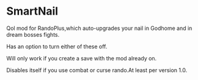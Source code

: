 # SmartNail
Qol mod for RandoPlus,which auto-upgrades your nail in Godhome and in dream bosses fights.<br>

Has an option to turn either of these off.<br>

Will only work if you create a save with the mod already on.<br>

Disables itself if you use combat or curse rando.At least per version 1.0.
